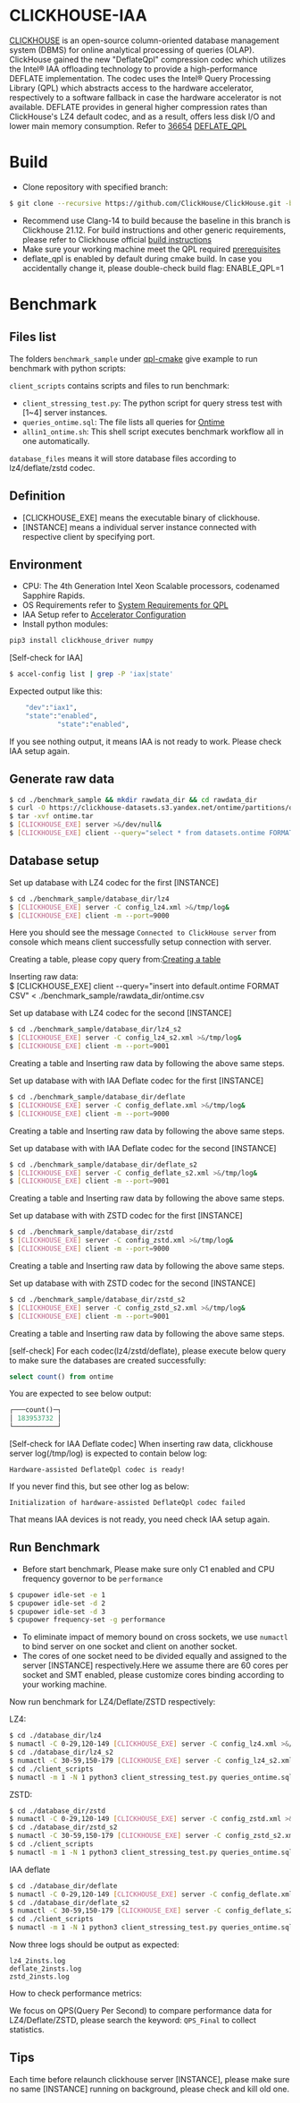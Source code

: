 # CLICKHOUSE-IAA
 [CLICKHOUSE](https://clickhouse.com/) is an open-source column-oriented database management system (DBMS) for online analytical processing of queries (OLAP). ClickHouse gained the new "DeflateQpl" compression codec which utilizes the Intel® IAA offloading technology to provide a high-performance DEFLATE implementation. The codec uses the Intel® Query Processing Library (QPL) which abstracts access to the hardware accelerator, respectively to a software fallback in case the hardware accelerator is not available. DEFLATE provides in general higher compression rates than ClickHouse's LZ4 default codec, and as a result, offers less disk I/O and lower main memory consumption. Refer to [36654](https://github.com/ClickHouse/ClickHouse/pull/36654) [DEFLATE_QPL](https://clickhouse.com/docs/en/sql-reference/statements/create/table#deflate_qpl)

# Build
- Clone repository with specified branch: 
``` bash
$ git clone --recursive https://github.com/ClickHouse/ClickHouse.git -b intel_accelerators
```
- Recommend use Clang-14 to build because the baseline in this branch is Clickhouse 21.12. For  build instructions and other generic requirements, please refer to Clickhouse official [build instructions](https://clickhouse.com/docs/en/development/build)
- Make sure your working machine meet the QPL required [prerequisites](https://intel.github.io/qpl/documentation/get_started_docs/installation.html#prerequisites)
- deflate_qpl is enabled by default during cmake build. In case you accidentally change it, please double-check build flag: ENABLE_QPL=1

# Benchmark

## Files list

The folders `benchmark_sample` under [qpl-cmake](https://github.com/ClickHouse/ClickHouse/tree/intel_accelerators/contrib/qpl-cmake) give example to run benchmark with python scripts:

`client_scripts` contains scripts and files to run benchmark:
- `client_stressing_test.py`: The python script for query stress test with [1~4] server instances.
- `queries_ontime.sql`: The file lists all queries for [Ontime](https://clickhouse.com/docs/en/getting-started/example-datasets/ontime)
- `allin1_ontime.sh`: This shell script executes benchmark workflow all in one automatically.

`database_files` means it will store database files according to lz4/deflate/zstd codec.

## Definition

- [CLICKHOUSE_EXE] means the executable binary of clickhouse.
- [INSTANCE] means a individual server instance connected with respective client by specifying port.

## Environment

- CPU: The 4th Generation Intel Xeon Scalable processors, codenamed Sapphire Rapids.
- OS Requirements refer to [System Requirements for QPL](https://intel.github.io/qpl/documentation/get_started_docs/installation.html#system-requirements)
- IAA Setup refer to [Accelerator Configuration](https://intel.github.io/qpl/documentation/get_started_docs/installation.html#accelerator-configuration)
- Install python modules:

``` bash
pip3 install clickhouse_driver numpy
```

[Self-check for IAA]

``` bash
$ accel-config list | grep -P 'iax|state'
```

Expected output like this:
``` bash
    "dev":"iax1",
    "state":"enabled",
            "state":"enabled",
```

If you see nothing output, it means IAA is not ready to work. Please check IAA setup again.

## Generate raw data

``` bash
$ cd ./benchmark_sample && mkdir rawdata_dir && cd rawdata_dir
$ curl -O https://clickhouse-datasets.s3.yandex.net/ontime/partitions/ontime.tar
$ tar -xvf ontime.tar
$ [CLICKHOUSE_EXE] server >&/dev/null&
$ [CLICKHOUSE_EXE] client --query="select * from datasets.ontime FORMAT CSV" > ontime.csv
```

## Database setup

Set up database with LZ4 codec for the first [INSTANCE]

``` bash
$ cd ./benchmark_sample/database_dir/lz4
$ [CLICKHOUSE_EXE] server -C config_lz4.xml >&/tmp/log&
$ [CLICKHOUSE_EXE] client -m --port=9000
```

Here you should see the message `Connected to ClickHouse server` from console which means client successfully setup connection with server.

Creating a table, please copy query from:[Creating a table](https://clickhouse.com/docs/en/getting-started/example-datasets/ontime#creating-a-table)

Inserting raw data:   
$ [CLICKHOUSE_EXE] client --query="insert into default.ontime FORMAT CSV" < ./benchmark_sample/rawdata_dir/ontime.csv


Set up database with LZ4 codec for the second [INSTANCE]
``` bash
$ cd ./benchmark_sample/database_dir/lz4_s2
$ [CLICKHOUSE_EXE] server -C config_lz4_s2.xml >&/tmp/log&
$ [CLICKHOUSE_EXE] client -m --port=9001
```
Creating a table and Inserting raw data by following the above same steps.

Set up database with with IAA Deflate codec for the first [INSTANCE]
``` bash
$ cd ./benchmark_sample/database_dir/deflate
$ [CLICKHOUSE_EXE] server -C config_deflate.xml >&/tmp/log&
$ [CLICKHOUSE_EXE] client -m --port=9000
```
Creating a table and Inserting raw data by following the above same steps.

Set up database with with IAA Deflate codec for the second [INSTANCE]
``` bash
$ cd ./benchmark_sample/database_dir/deflate_s2
$ [CLICKHOUSE_EXE] server -C config_deflate_s2.xml >&/tmp/log&
$ [CLICKHOUSE_EXE] client -m --port=9001
```
Creating a table and Inserting raw data by following the above same steps.

Set up database with with ZSTD codec for the first [INSTANCE]
``` bash
$ cd ./benchmark_sample/database_dir/zstd
$ [CLICKHOUSE_EXE] server -C config_zstd.xml >&/tmp/log&
$ [CLICKHOUSE_EXE] client -m --port=9000
```
Creating a table and Inserting raw data by following the above same steps.

Set up database with with ZSTD codec for the second [INSTANCE]
``` bash
$ cd ./benchmark_sample/database_dir/zstd_s2
$ [CLICKHOUSE_EXE] server -C config_zstd_s2.xml >&/tmp/log&
$ [CLICKHOUSE_EXE] client -m --port=9001
```
Creating a table and Inserting raw data by following the above same steps.

[self-check]
For each codec(lz4/zstd/deflate), please execute below query to make sure the databases are created successfully:
```sql
select count() from ontime
```
You are expected to see below output:
```sql
┌───count()─┐
│ 183953732 │
└───────────┘
```
[Self-check for IAA Deflate codec]
When inserting raw data, clickhouse server log(/tmp/log) is expected to contain below log:
```text
Hardware-assisted DeflateQpl codec is ready!
```
If you never find this, but see other log as below:
```text
Initialization of hardware-assisted DeflateQpl codec failed
```
That means IAA devices is not ready, you need check IAA setup again.

## Run Benchmark

- Before start benchmark, Please make sure only C1 enabled and CPU frequency governor to be `performance`

``` bash
$ cpupower idle-set -e 1
$ cpupower idle-set -d 2
$ cpupower idle-set -d 3
$ cpupower frequency-set -g performance
```

- To eliminate impact of memory bound on cross sockets, we use `numactl` to bind server on one socket and client on another socket.
- The cores of one socket need to be divided equally and assigned to the server [INSTANCE] respectively.Here we assume there are 60 cores per socket and SMT enabled, please customize cores binding according to your working machine.

Now run benchmark for LZ4/Deflate/ZSTD respectively:

LZ4:

``` bash
$ cd ./database_dir/lz4
$ numactl -C 0-29,120-149 [CLICKHOUSE_EXE] server -C config_lz4.xml >&/dev/null&
$ cd ./database_dir/lz4_s2
$ numactl -C 30-59,150-179 [CLICKHOUSE_EXE] server -C config_lz4_s2.xml >&/dev/null&
$ cd ./client_scripts
$ numactl -m 1 -N 1 python3 client_stressing_test.py queries_ontime.sql 2  > lz4_2insts.log
```

ZSTD:

``` bash
$ cd ./database_dir/zstd
$ numactl -C 0-29,120-149 [CLICKHOUSE_EXE] server -C config_zstd.xml >&/dev/null&
$ cd ./database_dir/zstd_s2
$ numactl -C 30-59,150-179 [CLICKHOUSE_EXE] server -C config_zstd_s2.xml >&/dev/null& 
$ cd ./client_scripts
$ numactl -m 1 -N 1 python3 client_stressing_test.py queries_ontime.sql 2 > zstd_2insts.log
```

IAA deflate

``` bash
$ cd ./database_dir/deflate
$ numactl -C 0-29,120-149 [CLICKHOUSE_EXE] server -C config_deflate.xml >&/dev/null&
$ cd ./database_dir/deflate_s2
$ numactl -C 30-59,150-179 [CLICKHOUSE_EXE] server -C config_deflate_s2.xml >&/dev/null&
$ cd ./client_scripts
$ numactl -m 1 -N 1 python3 client_stressing_test.py queries_ontime.sql 2 > deflate_2insts.log
```

Now three logs should be output as expected:

``` text
lz4_2insts.log
deflate_2insts.log
zstd_2insts.log
```
How to check performance metrics:

We focus on QPS(Query Per Second) to compare performance data for LZ4/Deflate/ZSTD, please search the keyword: `QPS_Final` to collect statistics.

## Tips

Each time before relaunch clickhouse server [INSTANCE], please make sure no same [INSTANCE] running on background, please check and kill old one.
